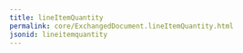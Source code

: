 ```yaml
---
title: lineItemQuantity
permalink: core/ExchangedDocument.lineItemQuantity.html
jsonid: lineitemquantity
---
```

